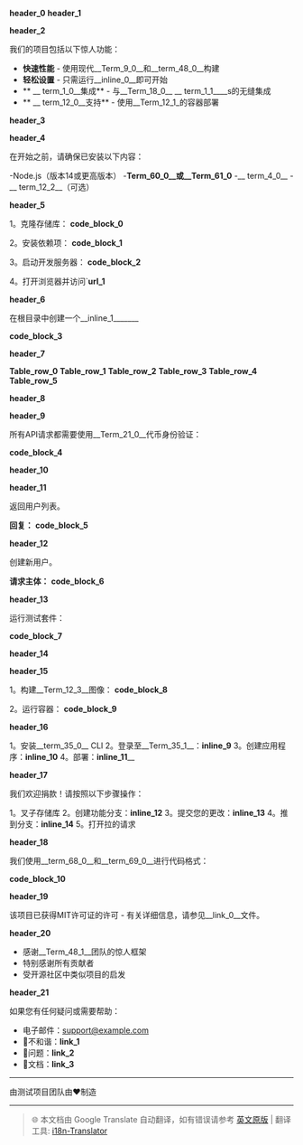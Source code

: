 __header_0__
__header_1__

__header_2__

我们的项目包括以下惊人功能：
- **快速性能** - 使用现代__Term_9_0__和__term_48_0__构建
- **轻松设置** - 只需运行__inline_0__即可开始
- ** __ term_1_0__集成** - 与__Term_18_0__ __ term_1_1____s的无缝集成
- ** __ term_12_0__支持** - 使用__Term_12_1_的容器部署

__header_3__

__header_4__

在开始之前，请确保已安装以下内容：

-Node.js（版本14或更高版本）
-__Term_60_0__或__Term_61_0__
-__ term_4_0__
-__ term_12_2__（可选）

__header_5__

1。克隆存储库：
__code_block_0__

2。安装依赖项：
__code_block_1__

3。启动开发服务器：
__code_block_2__

4。打开浏览器并访问`__url_1__

__header_6__

在根目录中创建一个__inline_1_______

__code_block_3__

__header_7__

__Table_row_0__
__Table_row_1__
__Table_row_2__
__Table_row_3__
__Table_row_4__
__Table_row_5__

__header_8__

__header_9__

所有API请求都需要使用__Term_21_0__代币身份验证：

__code_block_4__

__header_10__

__header_11__

返回用户列表。

**回复：**
__code_block_5__

__header_12__

创建新用户。

**请求主体：**
__code_block_6__

__header_13__

运行测试套件：

__code_block_7__

__header_14__

__header_15__

1。构建__Term_12_3__图像：
__code_block_8__

2。运行容器：
__code_block_9__

__header_16__

1。安装__term_35_0__ CLI
2。登录至__Term_35_1__：__inline_9__
3。创建应用程序：__inline_10__
4。部署：__inline_11____

__header_17__

我们欢迎捐款！请按照以下步骤操作：

1。叉子存储库
2。创建功能分支：__inline_12__
3。提交您的更改：__inline_13__
4。推到分支：__inline_14__
5。打开拉的请求

__header_18__

我们使用__term_68_0__和__term_69_0__进行代码格式：

__code_block_10__

__header_19__

该项目已获得MIT许可证的许可 - 有关详细信息，请参见__link_0__文件。

__header_20__
- 感谢__Term_48_1__团队的惊人框架
- 特别感谢所有贡献者
- 受开源社区中类似项目的启发

__header_21__

如果您有任何疑问或需要帮助：
- 电子邮件：support@example.com
- 💬不和谐：__link_1__
- 🐛问题：__link_2__
- 📖文档：__link_3__

---

由测试项目团队由❤️制造


---
> 🌐 本文档由 Google Translate 自动翻译，如有错误请参考 [英文原版](./README_en.md) | 翻译工具: [i18n-Translator](https://github.com/1038lab/i18n-Translator)

<!-- AUTO-TRANSLATED -->